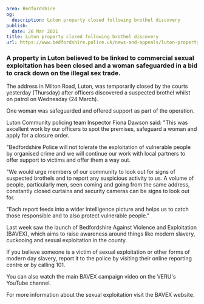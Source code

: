 ```yaml
area: Bedfordshire
og:
  description: Luton property closed following brothel discovery
publish:
  date: 26 Mar 2021
title: Luton property closed following brothel discovery
url: https://www.bedfordshire.police.uk/news-and-appeals/luton-property-closed-brothel
```

### A property in Luton believed to be linked to commercial sexual exploitation has been closed and a woman safeguarded in a bid to crack down on the illegal sex trade.

The address in Milton Road, Luton, was temporarily closed by the courts yesterday (Thursday) after officers discovered a suspected brothel whilst on patrol on Wednesday (24 March).

One woman was safeguarded and offered support as part of the operation.

Luton Community policing team Inspector Fiona Dawson said: "This was excellent work by our officers to spot the premises, safeguard a woman and apply for a closure order.

"Bedfordshire Police will not tolerate the exploitation of vulnerable people by organised crime and we will continue our work with local partners to offer support to victims and offer them a way out.

"We would urge members of our community to look out for signs of suspected brothels and to report any suspicious activity to us. A volume of people, particularly men, seen coming and going from the same address, constantly closed curtains and security cameras can be signs to look out for.

"Each report feeds into a wider intelligence picture and helps us to catch those responsible and to also protect vulnerable people."

Last week saw the launch of Bedfordshire Against Violence and Exploitation (BAVEX), which aims to raise awareness around things like modern slavery, cuckooing and sexual exploitation in the county.

If you believe someone is a victim of sexual exploitation or other forms of modern day slavery, report it to the police by visiting their online reporting centre or by calling 101.

You can also watch the main BAVEX campaign video on the VERU's YouTube channel.

For more information about the sexual exploitation visit the BAVEX website.
